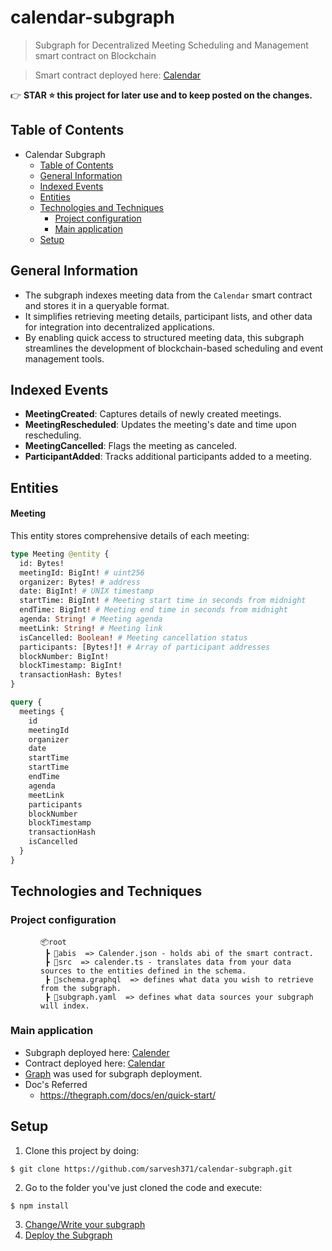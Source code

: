 # calendar-subgraph
> Subgraph for Decentralized Meeting Scheduling and Management smart contract on Blockchain

> Smart contract deployed here: [Calendar](https://sepolia.basescan.org/address/0xC2dE2fcD871eacb8147A1FB4a6036726b1e094f0)

👉 **STAR ⭐ this project for later use and to keep posted on the changes.**

## Table of Contents
- Calendar Subgraph
    - [Table of Contents](#table-of-contents)
    - [General Information](#general-information)
    - [Indexed Events](#indexed-events)
    - [Entities](#entities)
    - [Technologies and Techniques](#technologies-and-techniques)
        - [Project configuration](#project-configuration)
        - [Main application](#main-application)
  - [Setup](#setup)

## General Information
- The subgraph indexes meeting data from the `Calendar` smart contract and stores it in a queryable format.
- It simplifies retrieving meeting details, participant lists, and other data for integration into decentralized applications.
- By enabling quick access to structured meeting data, this subgraph streamlines the development of blockchain-based scheduling and event management tools.

## Indexed Events
- **MeetingCreated**: Captures details of newly created meetings.
- **MeetingRescheduled**: Updates the meeting's date and time upon rescheduling.
- **MeetingCancelled**: Flags the meeting as canceled.
- **ParticipantAdded**: Tracks additional participants added to a meeting.

## Entities
#### Meeting
This entity stores comprehensive details of each meeting:
```graphql
type Meeting @entity {
  id: Bytes!
  meetingId: BigInt! # uint256
  organizer: Bytes! # address
  date: BigInt! # UNIX timestamp
  startTime: BigInt! # Meeting start time in seconds from midnight
  endTime: BigInt! # Meeting end time in seconds from midnight
  agenda: String! # Meeting agenda
  meetLink: String! # Meeting link
  isCancelled: Boolean! # Meeting cancellation status
  participants: [Bytes!]! # Array of participant addresses
  blockNumber: BigInt!
  blockTimestamp: BigInt!
  transactionHash: Bytes!
}
```
```graphql
query {
  meetings {
    id
    meetingId
    organizer
    date
    startTime
    startTime
    endTime
    agenda
    meetLink
    participants
    blockNumber
    blockTimestamp
    transactionHash
    isCancelled
  }
}
```

## Technologies and Techniques

### Project configuration
<div style="margin-left: 3rem;" >

```
📦root
 ┣ 📂abis  => Calender.json - holds abi of the smart contract.
 ┣ 📂src  => calender.ts - translates data from your data sources to the entities defined in the schema.
 ┣ 📜schema.graphql  => defines what data you wish to retrieve from the subgraph.
 ┣ 📜subgraph.yaml  => defines what data sources your subgraph will index.
``` 
</div>

### Main application
- Subgraph deployed here: [Calender](https://api.studio.thegraph.com/query/76519/calendar-subgraph/version/latest)
- Contract deployed here: [Calendar](https://sepolia.basescan.org/address/0xC2dE2fcD871eacb8147A1FB4a6036726b1e094f0)
- [Graph](https://thegraph.com/studio) was used for subgraph deployment.
- Doc's Referred
    - https://thegraph.com/docs/en/quick-start/

## Setup
1. Clone this project by doing:
```
$ git clone https://github.com/sarvesh371/calendar-subgraph.git
```
2. Go to the folder you've just cloned the code and execute:
```
$ npm install
```
3. [Change/Write your subgraph](https://thegraph.com/docs/en/quick-start/#4-write-your-subgraph)
4. [Deploy the Subgraph](https://thegraph.com/docs/en/quick-start/#5-deploy-your-subgraph)

